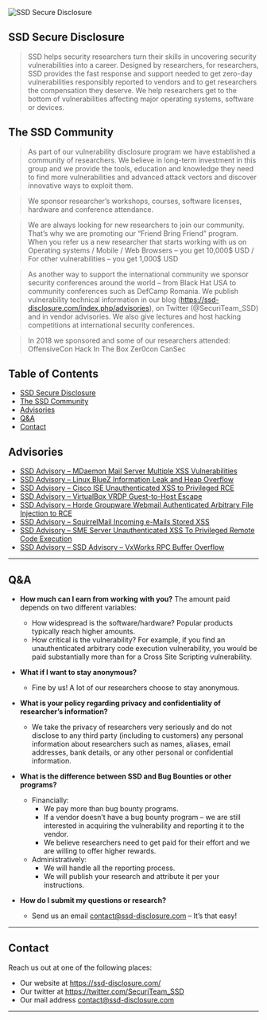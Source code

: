 ![SSD Secure Disclosure](https://ssd-disclosure.com/wp-content/uploads/2019/01/ssd-black-on-white.png)

## SSD Secure Disclosure

> SSD helps security researchers turn their skills in uncovering security vulnerabilities into a career.
Designed by researchers, for researchers, SSD provides the fast response and support needed to get zero-day vulnerabilities responsibly reported to vendors and to get researchers the compensation they deserve. We help researchers get to the bottom of vulnerabilities affecting major operating systems, software or devices.

## The SSD Community

> As part of our vulnerability disclosure program we have established a community of researchers. We believe in long-term investment in this group and we provide the tools, education and knowledge they need to find more vulnerabilities and advanced attack vectors and discover innovative ways to exploit them.

> We sponsor researcher’s workshops, courses, software licenses, hardware and conference attendance.

> We are always looking for new researchers to join our community. That’s why we are promoting our “Friend Bring Friend” program. When you refer us a new researcher that starts working with us on Operating systems / Mobile / Web Browsers – you get 10,000$ USD / For other vulnerabilities – you get 1,000$ USD

> As another way to support the international community we sponsor security conferences around the world – from Black Hat USA to community conferences such as DefCamp Romania. We publish vulnerability technical information in our blog (https://ssd-disclosure.com/index.php/advisories), on Twitter (@SecuriTeam_SSD) and in vendor advisories. We also give lectures and host hacking competitions at international security conferences.

> In 2018 we sponsored and some of our researchers attended:
    OffensiveCon
    Hack In The Box
    Zer0con
    CanSec

## Table of Contents

- [SSD Secure Disclosure](#SSD-Secure-Disclosure)
- [The SSD Community](#The-SSD-Community)
- [Advisories](#Advisories)
- [Q&A](#Q&A)
- [Contact](#Contact)

## Advisories

- [SSD Advisory – MDaemon Mail Server Multiple XSS Vulnerabilities](https://github.com/ssd-secure-disclosure/advisories/blob/master/SSD%20Advisory%20%E2%80%93%203915/advisory.md)
- [SSD Advisory – Linux BlueZ Information Leak and Heap Overflow](https://github.com/ssd-secure-disclosure/advisories/tree/master/SSD%20Advisory%20-%203743)
- [SSD Advisory – Cisco ISE Unauthenticated XSS to Privileged RCE](https://github.com/ssd-secure-disclosure/advisories/tree/master/SSD%20Advisory%20-%203778)
- [SSD Advisory – VirtualBox VRDP Guest-to-Host Escape](https://github.com/ssd-secure-disclosure/advisories/tree/master/SSD%20Advisory%20-%203736)
- [SSD Advisory – Horde Groupware Webmail Authenticated Arbitrary File Injection to RCE](https://github.com/ssd-secure-disclosure/advisories/tree/master/SSD%20Advisory%20-%203814)
- [SSD Advisory – SquirrelMail Incoming e-Mails Stored XSS](https://github.com/ssd-secure-disclosure/advisories/tree/master/SSD%20Advisory%20-%203928)
- [SSD Advisory – SME Server Unauthenticated XSS To Privileged Remote Code Execution](https://github.com/ssd-secure-disclosure/advisories/tree/master/SSD%20Advisory%20-%203769)
- [SSD Advisory – SSD Advisory – VxWorks RPC Buffer Overflow](https://github.com/ssd-secure-disclosure/advisories/tree/master/SSD%20Advisory%20-%203769)
---


## Q&A

- **How much can I earn from working with you?** The amount paid depends on two different variables:

    - How widespread is the software/hardware? Popular products typically reach higher amounts.
    - How critical is the vulnerability? For example, if you find an unauthenticated arbitrary code execution vulnerability, you would be paid substantially more than for a Cross Site Scripting vulnerability.

- **What if I want to stay anonymous?**
    - Fine by us! A lot of our researchers choose to stay anonymous.

- **What is your policy regarding privacy and confidentiality of researcher’s information?**
    - We take the privacy of researchers very seriously and do not disclose to any third party (including to customers) any personal information about researchers such as names, aliases, email addresses, bank details, or any other personal or confidential information.

- **What is the difference between SSD and Bug Bounties or other programs?**
    - Financially:
        - We pay more than bug bounty programs.
        - If a vendor doesn’t have a bug bounty program – we are still interested in acquiring the vulnerability and reporting it to the vendor.
        - We believe researchers need to get paid for their effort and we are willing to offer higher rewards.
    - Administratively:
        - We will handle all the reporting process.
        - We will publish your research and attribute it per your instructions.
- **How do I submit my questions or research?**
    - Send us an email contact@ssd-disclosure.com – It’s that easy!
---

## Contact

Reach us out at one of the following places:

- Our website at https://ssd-disclosure.com/
- Our twitter at https://twitter.com/SecuriTeam_SSD
- Our mail address contact@ssd-disclosure.com

---
